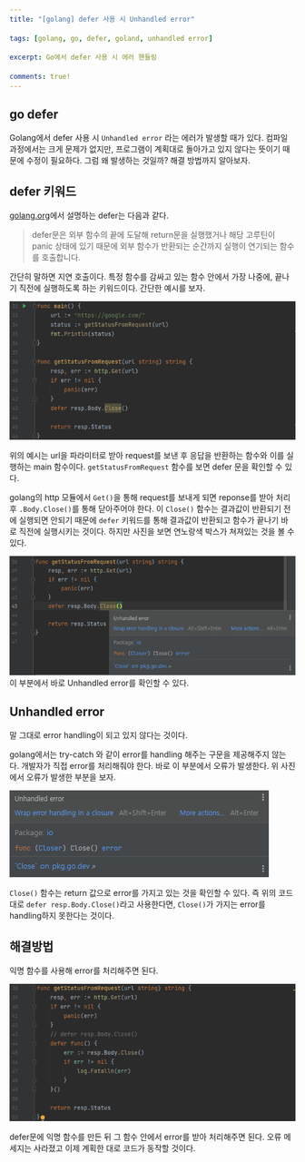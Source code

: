 ```yaml
---
title: "[golang] defer 사용 시 Unhandled error"

tags: [golang, go, defer, goland, unhandled error]

excerpt: Go에서 defer 사용 시 에러 핸들링

comments: true!
---
```


## go defer

Golang에서 defer 사용 시 `Unhandled error` 라는 에러가 발생할 때가 있다. 컴파일 과정에서는 크게 문제가 없지만, 프로그램이 계획대로 돌아가고 있지 않다는 뜻이기 때문에 수정이 필요하다. 그럼 왜 발생하는 것일까? 해결 방법까지 알아보자.

## defer 키워드

[golang.org](golang.org/ref/spec#Defer_statements)에서 설명하는 defer는 다음과 같다.

> defer문은 외부 함수의 끝에 도달해 return문을 실행했거나 해당 고루틴이 panic 상태에 있기 때문에 외부 함수가 반환되는 순간까지 실행이 연기되는 함수를 호출합니다.

간단히 말하면 지연 호출이다. 특정 함수를 감싸고 있는 함수 안에서 가장 나중에, 끝나기 직전에 실행하도록 하는 키워드이다. 간단한 예시를 보자.

![](/assets/img/2021-11-20-1/2.png)

위의 예시는 url을 파라미터로 받아 request를 보낸 후 응답을 반환하는 함수와 이를 실행하는 main 함수이다. `getStatusFromRequest` 함수를 보면 defer 문을 확인할 수 있다.

golang의 http 모듈에서 `Get()`을 통해 request를 보내게 되면 reponse를 받아 처리 후 `.Body.Close()`를 통해 닫아주어야 한다. 이 `Close()` 함수는 결과값이 반환되기 전에 실행되면 안되기 때문에 `defer` 키워드를 통해 결과값이 반환되고 함수가 끝나기 바로 직전에 실행시키는 것이다. 하지만 사진을 보면 연노랑색 박스가 쳐져있는 것을 볼 수 있다.

![](/assets/img/2021-11-20-1/1.png)이 부분에서 바로 Unhandled error를 확인할 수 있다.

## Unhandled error

말 그대로 error handling이 되고 있지 않다는 것이다.

golang에서는 try-catch 와 같이 error를 handling 해주는 구문을 제공해주지 않는다. 개발자가 직접 error를 처리해줘야 한다. 바로 이 부분에서 오류가 발생한다. 위 사진에서 오류가 발생한 부분을 보자.

![](/assets/img/2021-11-20-1/3.png)

`Close()` 함수는 return 값으로 error를 가지고 있는 것을 확인할 수 있다. 즉 위의 코드대로 `defer resp.Body.Close()`라고 사용한다면, `Close()`가 가지는 error를 handling하지 못한다는 것이다.

## 해결방법

익명 함수를 사용해 error를 처리해주면 된다.

![](/assets/img/2021-11-20-1/4.png)

defer문에 익명 함수를 만든 뒤 그 함수 안에서 error를 받아 처리해주면 된다. 오류 메세지는 사라졌고 이제 계획한 대로 코드가 동작할 것이다.

